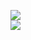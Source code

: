 [![](https://img.shields.io/badge/Made%20With-Github%20Spray-lightgrey.svg?style=for-the-badge&logo=github)](https://github.com/Annihil/github-spray#2723)  
[![](https://i.imgur.com/2DrTn0Z.gif)](https://github.com/Annihil/github-spray)